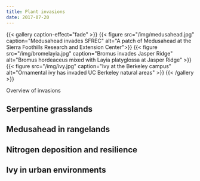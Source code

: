 ```yaml
---
title: Plant invasions
date: 2017-07-20
---
```


{{< gallery caption-effect="fade" >}}
  {{< figure src="/img/medusahead.jpg" caption="Medusahead invades SFREC" alt="A patch of Medusahead at the Sierra Foothills Research and Extension Center">}}
  {{< figure src="/img/bromelayia.jpg" caption="Bromus invades Jasper Ridge" alt="Bromus hordeaceus mixed with Layia platyglossa at Jasper Ridge" >}}
  {{< figure src="/img/ivy.jpg" caption="Ivy at the Berkeley campus" alt="Ornamental ivy has invaded UC Berkeley natural areas" >}}
{{< /gallery >}}

<!--more-->

Overview of invasions 

## Serpentine grasslands

## Medusahead in rangelands

## Nitrogen deposition and resilience

## Ivy in urban environments
<!--more-->